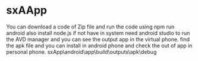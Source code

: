 # sxAApp

You can download a code of Zip file and run the code using npm run android 
also install node.js if not have in system
need android studio to run the AVD manager and you can see the output app in the virtual phone.
 find the apk file and you can install in android phone and check the out of app in personal phone. sxApp\android\app\build\outputs\apk\debug
